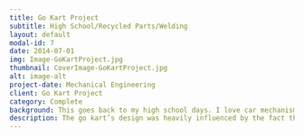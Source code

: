 ```yaml
---
title: Go Kart Project
subtitle: High School/Recycled Parts/Welding 
layout: default
modal-id: 7
date: 2014-07-01
img: Image-GoKartProject.jpg
thumbnail: CoverImage-GoKartProject.jpg
alt: image-alt
project-date: Mechanical Engineering
client: Go Kart Project
category: Complete
background: This goes back to my high school days. I love car mechanisms and welding/fabrication, so in my spare time, I wanted to build a Go Kart! Thankfully, my welding teacher, donated an old lawn mower that I used to convert into an awesome go kart! Many of my welding friends helped out on building the go kart and I had a lot of fun designing this from scratch and not spending a penny!
description: The go kart’s design was heavily influenced by the fact that it needed to use an old lawn mower parts. One of the biggest problems was that the engine was a vertical gasoline engine. Which meant, that with our swing rear solid axle suspension system, it was not able to work mechanically with the engine, without other additional power transferring mechanisms. Now, keep in mind that the point was to convert the lawn mower into a go kart, so the parts that we could use was limited. After some thought, I decided to mount the entire engine on the rear axle transmission and move the driver seat as forward as possible to still have weight on the front tires. The go kart had independent single A-arm suspension on the front and solid axle swing suspension system on the rear. This project was one of my favorites, but because I had to move to Waterloo Ontario for University, I gave it away to a friend of mine that hopefully has improved the design and having fun driving it!
---
```

